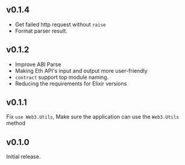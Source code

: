 ## v0.1.4

- Get failed http request without `raise`
- Format parser result.

## v0.1.2

- Improve ABI Parse
- Making Eth API's input and output more user-friendly
- `contract` support top module naming.
- Reducing the requirements for Elixir versions

## v0.1.1

Fix `use Web3.Utils`, Make sure the application can use the `Web3.Utils` method

## v0.1.0

Initial release.